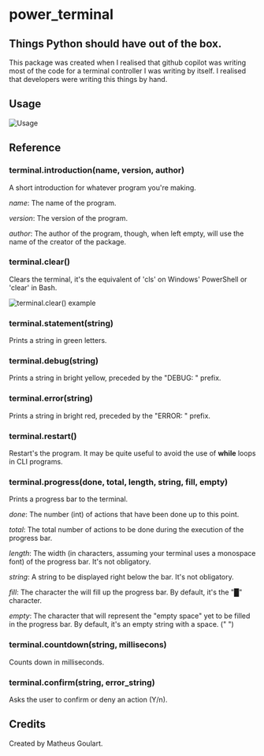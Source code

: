# power_terminal

## Things Python should have out of the box.

This package was created when I realised that github copilot was writing most of the code for a terminal controller I was writing by itself. I realised that developers were writing this things by hand.

## Usage

![Usage](https://i.imgur.com/m6UenjP.png)

## Reference

### terminal.introduction(name, version, author)

A short introduction for whatever program you're making.

_name_: The name of the program. <br>

_version_: The version of the program. <br>

_author_: The author of the program, though, when left empty, will use the name of the creator of the package.

### terminal.clear()

Clears the terminal, it's the equivalent of 'cls' on Windows' PowerShell or 'clear' in Bash.

![terminal.clear() example](https://i.imgur.com/bAfEO68.png)

### terminal.statement(string)

Prints a string in green letters.

### terminal.debug(string)

Prints a string in bright yellow, preceded by the "DEBUG: " prefix.

### terminal.error(string)

Prints a string in bright red, preceded by the "ERROR: " prefix.

### terminal.restart()

Restart's the program. It may be quite useful to avoid the use of **while** loops in CLI programs.

### terminal.progress(done, total, length, string, fill, empty)

Prints a progress bar to the terminal.

_done_: The number (int) of actions that have been done up to this point. <br>

_total_: The total number of actions to be done during the execution of the progress bar. <br>

_length_: The width (in characters, assuming your terminal uses a monospace font) of the progress bar. It's not obligatory. <br>

_string_: A string to be displayed right below the bar. It's not obligatory. <br>

_fill_: The character the will fill up the progress bar. By default, it's the "█" character.<br>

_empty_: The character that will represent the "empty space" yet to be filled in the progress bar. By default, it's an empty string with a space. (" ")

### terminal.countdown(string, millisecons)

Counts down in milliseconds.

### terminal.confirm(string, error_string)

Asks the user to confirm or deny an action (Y/n).

## Credits

Created by Matheus Goulart.
